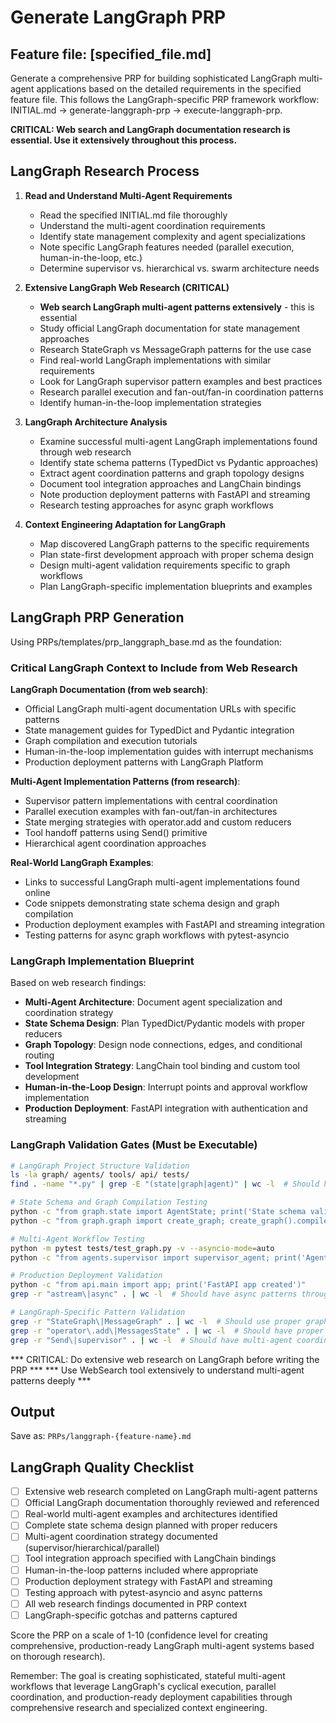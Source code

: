 # Generate LangGraph PRP

## Feature file: [specified_file.md]

Generate a comprehensive PRP for building sophisticated LangGraph multi-agent applications based on the detailed requirements in the specified feature file. This follows the LangGraph-specific PRP framework workflow: INITIAL.md → generate-langgraph-prp → execute-langgraph-prp.

**CRITICAL: Web search and LangGraph documentation research is essential. Use it extensively throughout this process.**

## LangGraph Research Process

1. **Read and Understand Multi-Agent Requirements**
   - Read the specified INITIAL.md file thoroughly
   - Understand the multi-agent coordination requirements
   - Identify state management complexity and agent specializations
   - Note specific LangGraph features needed (parallel execution, human-in-the-loop, etc.)
   - Determine supervisor vs. hierarchical vs. swarm architecture needs

2. **Extensive LangGraph Web Research (CRITICAL)**
   - **Web search LangGraph multi-agent patterns extensively** - this is essential
   - Study official LangGraph documentation for state management approaches
   - Research StateGraph vs MessageGraph patterns for the use case
   - Find real-world LangGraph implementations with similar requirements
   - Look for LangGraph supervisor pattern examples and best practices
   - Research parallel execution and fan-out/fan-in coordination patterns
   - Identify human-in-the-loop implementation strategies

3. **LangGraph Architecture Analysis**
   - Examine successful multi-agent LangGraph implementations found through web research
   - Identify state schema patterns (TypedDict vs Pydantic approaches)
   - Extract agent coordination patterns and graph topology designs
   - Document tool integration approaches and LangChain bindings
   - Note production deployment patterns with FastAPI and streaming
   - Research testing approaches for async graph workflows

4. **Context Engineering Adaptation for LangGraph**
   - Map discovered LangGraph patterns to the specific requirements
   - Plan state-first development approach with proper schema design
   - Design multi-agent validation requirements specific to graph workflows
   - Plan LangGraph-specific implementation blueprints and examples

## LangGraph PRP Generation

Using PRPs/templates/prp_langgraph_base.md as the foundation:

### Critical LangGraph Context to Include from Web Research

**LangGraph Documentation (from web search)**:
- Official LangGraph multi-agent documentation URLs with specific patterns
- State management guides for TypedDict and Pydantic integration
- Graph compilation and execution tutorials
- Human-in-the-loop implementation guides with interrupt mechanisms
- Production deployment patterns with LangGraph Platform

**Multi-Agent Implementation Patterns (from research)**:
- Supervisor pattern implementations with central coordination
- Parallel execution examples with fan-out/fan-in architectures
- State merging strategies with operator.add and custom reducers
- Tool handoff patterns using Send() primitive
- Hierarchical agent coordination approaches

**Real-World LangGraph Examples**:
- Links to successful LangGraph multi-agent implementations found online
- Code snippets demonstrating state schema design and graph compilation
- Production deployment examples with FastAPI and streaming integration
- Testing patterns for async graph workflows with pytest-asyncio

### LangGraph Implementation Blueprint

Based on web research findings:
- **Multi-Agent Architecture**: Document agent specialization and coordination strategy
- **State Schema Design**: Plan TypedDict/Pydantic models with proper reducers
- **Graph Topology**: Design node connections, edges, and conditional routing
- **Tool Integration Strategy**: LangChain tool binding and custom tool development
- **Human-in-the-Loop Design**: Interrupt points and approval workflow implementation
- **Production Deployment**: FastAPI integration with authentication and streaming

### LangGraph Validation Gates (Must be Executable)

```bash
# LangGraph Project Structure Validation
ls -la graph/ agents/ tools/ api/ tests/
find . -name "*.py" | grep -E "(state|graph|agent)" | wc -l  # Should have core components

# State Schema and Graph Compilation Testing
python -c "from graph.state import AgentState; print('State schema valid')"
python -c "from graph.graph import create_graph; create_graph().compile(); print('Graph compiles')"

# Multi-Agent Workflow Testing
python -m pytest tests/test_graph.py -v --asyncio-mode=auto
python -c "from agents.supervisor import supervisor_agent; print('Agents importable')"

# Production Deployment Validation
python -c "from api.main import app; print('FastAPI app created')"
grep -r "astream\|async" . | wc -l  # Should have async patterns throughout

# LangGraph-Specific Pattern Validation
grep -r "StateGraph\|MessageGraph" . | wc -l  # Should use proper graph types
grep -r "operator\.add\|MessagesState" . | wc -l  # Should have proper state management
grep -r "Send\|supervisor" . | wc -l  # Should have multi-agent coordination
```

*** CRITICAL: Do extensive web research on LangGraph before writing the PRP ***
*** Use WebSearch tool extensively to understand multi-agent patterns deeply ***

## Output

Save as: `PRPs/langgraph-{feature-name}.md`

## LangGraph Quality Checklist

- [ ] Extensive web research completed on LangGraph multi-agent patterns
- [ ] Official LangGraph documentation thoroughly reviewed and referenced
- [ ] Real-world multi-agent examples and architectures identified
- [ ] Complete state schema design planned with proper reducers
- [ ] Multi-agent coordination strategy documented (supervisor/hierarchical/parallel)
- [ ] Tool integration approach specified with LangChain bindings
- [ ] Human-in-the-loop patterns included where appropriate
- [ ] Production deployment strategy with FastAPI and streaming
- [ ] Testing approach with pytest-asyncio and async patterns
- [ ] All web research findings documented in PRP context
- [ ] LangGraph-specific gotchas and patterns captured

Score the PRP on a scale of 1-10 (confidence level for creating comprehensive, production-ready LangGraph multi-agent systems based on thorough research).

Remember: The goal is creating sophisticated, stateful multi-agent workflows that leverage LangGraph's cyclical execution, parallel coordination, and production-ready deployment capabilities through comprehensive research and specialized context engineering.
